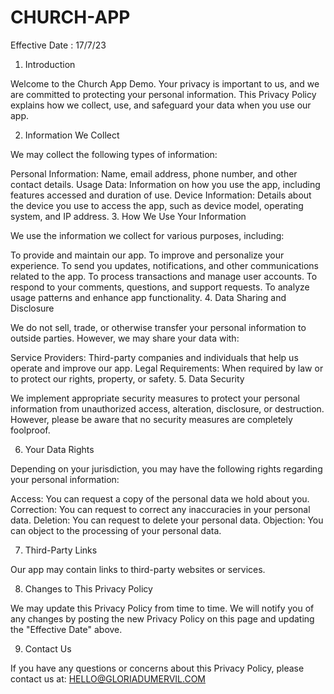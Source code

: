 # CHURCH-APP
Effective Date : 17/7/23
1. Introduction

Welcome to the Church App Demo. Your privacy is important to us, and we are committed to protecting your personal information. This Privacy Policy explains how we collect, use, and safeguard your data when you use our app.

2. Information We Collect

We may collect the following types of information:

Personal Information: Name, email address, phone number, and other contact details.
Usage Data: Information on how you use the app, including features accessed and duration of use.
Device Information: Details about the device you use to access the app, such as device model, operating system, and IP address.
3. How We Use Your Information

We use the information we collect for various purposes, including:

To provide and maintain our app.
To improve and personalize your experience.
To send you updates, notifications, and other communications related to the app.
To process transactions and manage user accounts.
To respond to your comments, questions, and support requests.
To analyze usage patterns and enhance app functionality.
4. Data Sharing and Disclosure

We do not sell, trade, or otherwise transfer your personal information to outside parties. However, we may share your data with:

Service Providers: Third-party companies and individuals that help us operate and improve our app.
Legal Requirements: When required by law or to protect our rights, property, or safety.
5. Data Security

We implement appropriate security measures to protect your personal information from unauthorized access, alteration, disclosure, or destruction. However, please be aware that no security measures are completely foolproof.

6. Your Data Rights

Depending on your jurisdiction, you may have the following rights regarding your personal information:

Access: You can request a copy of the personal data we hold about you.
Correction: You can request to correct any inaccuracies in your personal data.
Deletion: You can request to delete your personal data.
Objection: You can object to the processing of your personal data.

7. Third-Party Links

Our app may contain links to third-party websites or services.

8. Changes to This Privacy Policy

We may update this Privacy Policy from time to time. We will notify you of any changes by posting the new Privacy Policy on this page and updating the "Effective Date" above.

9. Contact Us

If you have any questions or concerns about this Privacy Policy, please contact us at: HELLO@GLORIADUMERVIL.COM
